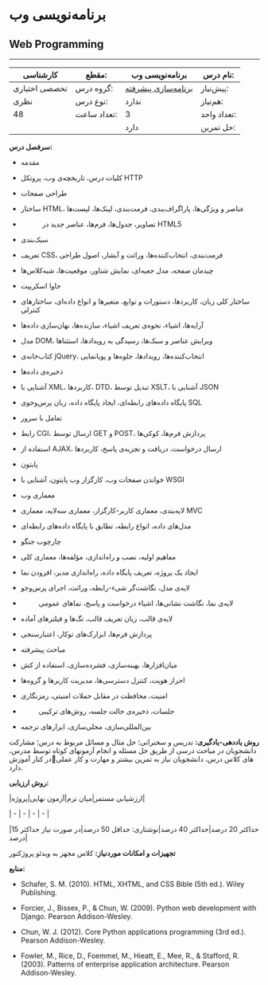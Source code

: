 # برنامه‌نویسی وب
## Web Programming
_______________________________________________________________________________
| کارشناسی      | مقطع:       | برنامه‌نویسی وب                                             | نام درس:    |
| ------------- | ----------- | ----------------------------------------------------------- | ----------- |
| تخصصی اختیاری | گروه درس:   | [برنامه‌سازی پیشرفته](../mandatory/Advanced-Programming.md) | پیش‌نیاز:   |
| نظری          | نوع درس:    | ندارد                                                       | هم‌نیاز:    |
| 48            | تعداد ساعت: | 3                                                           | تعداد واحد: |
|               |             |  دارد                                                       | حل تمرین:   |

**سرفصل درس:**


- مقدمه 

- کلیات درس، تاریخچه‌ی وب، پروتکل‌ HTTP

- طراحی صفحات 

- ساختار HTML، عناصر و ویژگی‌ها، پاراگراف‌بندی، فرمت‌بندی، لینک‌ها، لیست‌ها

- `      `تصاویر، جدول‌ها، فرم‌ها، عناصر جدید در HTML5

- سبک‌بندی 

- تعریف CSS، فرمت‌بندی، انتخاب‌کننده‌ها، وراثت و آبشار، اصول طراحی

- چیدمان صفحه، مدل جعبه‌ای، نمایش شناور، موقعیت‌ها، شبه‌کلاس‌ها

- جاوا اسکریپت 

- ساختار کلی زبان، کاربردها، دستورات و توابع، متغیرها و انواع داده‌ای، ساختارهای کنترلی

- آرایه‌ها، اشیاء، نحوه‌ی تعریف اشیاء، سازنده‌ها، نهان‌سازی داده‌ها

- مدل DOM، ویرایش عناصر و سبک‌ها، رسیدگی به رویدادها، استثناها

- کتاب‌خانه‌ی jQuery، انتخاب‌کننده‌ها، رویدادها، جلوه‌ها و پویانمایی

- ذخیره‌ی داده‌ها 

- آشنایی با XML، کاربردها، DTD، تبدیل توسط XSLT، آشنایی با JSON

- پایگاه‌ داده‌های رابطه‌ای‌، ایجاد پایگاه داده، زبان پرس‌وجوی SQL

- تعامل با سرور 

- رابط CGI، ارسال توسط GET و POST، پردازش فرم‌ها، کوکی‌ها

- استفاده از AJAX، ارسال درخواست، دریافت و تجزیه‌ی پاسخ، کاربردها

- پایتون 

- خواندن صفحات وب، کارگزار وب پایتون، آشنایی با WSGI

- معماری وب 

- لایه‌بندی، معماری کاربر-کارگزار، معماری سه‌لایه، معماری MVC

- مدل‌های داده، انواع رابطه‌، تطابق با پایگاه‌ داده‌های رابطه‌ای

- چارچوب جنگو 

- مفاهیم اولیه، نصب و راه‌اندازی، مؤلفه‌ها، معماری کلی

- ایجاد یک پروژه، تعریف پایگاه داده، راه‌اندازی مدیر، افزودن نما

- لایه‌ی مدل، نگاشت‌گر شیء-رابطه، وراثت، اجرای پرس‌وجو

- `     `لایه‌ی نما، نگاشت نشانی‌ها، اشیاء درخواست و پاسخ، نماهای عمومی

- لایه‌ی قالب‌، زبان تعریف قالب، تگ‌ها و فیلترهای آماده

- پردازش فرم‌ها، ابزارک‌های توکار، اعتبارسنجی

- مباحث پیشرفته 

- میان‌افزارها، بهینه‌سازی، فشرده‌سازی، استفاده از کش

- احراز هویت، کنترل دسترسی‌ها، مدیریت کاربرها و گروه‌ها

- امنیت، محافظت در مقابل حملات امنیتی، رمزنگاری

- `     `جلسات، ذخیره‌ی حالت جلسه، روش‌های ترکیبی

- بین‌المللی‌سازی، محلی‌سازی، ابزارهای ترجمه‌

**روش یاددهی-یادگیری:** تدریس و سخنرانی؛ حل مثال و مسائل مربوط به درس؛ مشارکت دانشجویان در مباحث درسی از طریق حل مسئله و انجام آزمونهای کوتاه توسط مدرس، در کنار آموزشهای کلاس درس، دانشجویان نیاز  به تمرین بیشتر و مهارت و کار عملی دارد.

**روش ارزیابی:**

|ارزشیابی مستمر|میان ترم|آزمون نهایی|پروژه|

| - | - | - | - |

|حداکثر 20 درصد|حداکثر 40 درصد|نوشتاری: حداقل 50 درصد|در صورت نیاز حداکثر 15 درصد|

**تجهیزات و امکانات موردنیاز:** کلاس مجهز به ویدئو پروژکتور

**منابع:**


- Schafer, S. M. (2010). HTML, XHTML, and CSS Bible (5th ed.). Wiley Publishing.

- Forcier, J., Bissex, P., & Chun, W. (2009). Python web development with Django. Pearson Addison-Wesley.

- Chun, W. J. (2012). Core Python applications programming (3rd ed.). Pearson Addison-Wesley.

- Fowler, M., Rice, D., Foemmel, M., Hieatt, E., Mee, R., & Stafford, R. (2003). Patterns of enterprise application architecture. Pearson Addison-Wesley.
